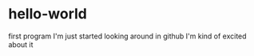 # hello-world
first program
I'm just started looking around in github
I'm kind of excited about it 
